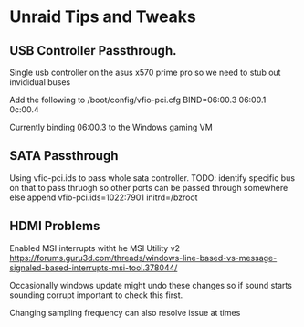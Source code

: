 # Unraid Tips and Tweaks

## USB Controller Passthrough.

Single usb controller on the asus x570 prime pro so we need to stub out invididual buses 

Add the following to /boot/config/vfio-pci.cfg 
BIND=06:00.3 06:00.1 0c:00.4

Currently binding 06:00.3 to the Windows gaming VM

## SATA Passthrough
Using vfio-pci.ids to pass whole sata controller. 
TODO: identify specific bus on that to pass thruogh so other ports can be passed through somewhere else
append vfio-pci.ids=1022:7901 initrd=/bzroot


## HDMI Problems
Enabled MSI interrupts witht he MSI Utility v2
https://forums.guru3d.com/threads/windows-line-based-vs-message-signaled-based-interrupts-msi-tool.378044/

Occasionally windows update might undo these changes so if sound starts sounding corrupt important to check this first. 

Changing sampling frequency can also resolve issue at times
